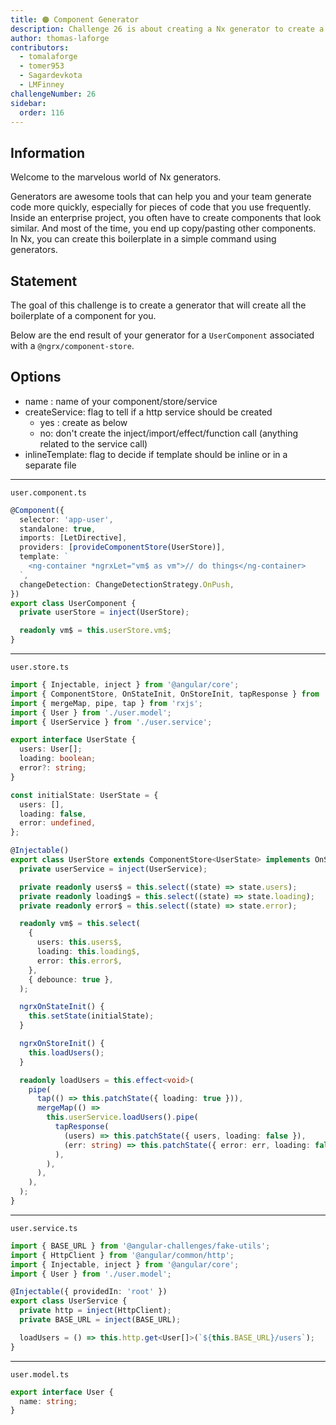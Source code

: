 ```yaml
---
title: 🟠 Component Generator
description: Challenge 26 is about creating a Nx generator to create a custom component
author: thomas-laforge
contributors:
  - tomalaforge
  - tomer953
  - Sagardevkota
  - LMFinney
challengeNumber: 26
sidebar:
  order: 116
---
```


## Information

Welcome to the marvelous world of Nx generators.

Generators are awesome tools that can help you and your team generate code more quickly, especially for pieces of code that you use frequently. Inside an enterprise project, you often have to create components that look similar. And most of the time, you end up copy/pasting other components. In Nx, you can create this boilerplate in a simple command using generators.

## Statement

The goal of this challenge is to create a generator that will create all the boilerplate of a component for you.

Below are the end result of your generator for a `UserComponent` associated with a `@ngrx/component-store`.

## Options

- name : name of your component/store/service
- createService: flag to tell if a http service should be created
  - yes : create as below
  - no: don't create the inject/import/effect/function call (anything related to the service call)
- inlineTemplate: flag to decide if template should be inline or in a separate file

---

`user.component.ts`

```ts
@Component({
  selector: 'app-user',
  standalone: true,
  imports: [LetDirective],
  providers: [provideComponentStore(UserStore)],
  template: `
    <ng-container *ngrxLet="vm$ as vm">// do things</ng-container>
  `,
  changeDetection: ChangeDetectionStrategy.OnPush,
})
export class UserComponent {
  private userStore = inject(UserStore);

  readonly vm$ = this.userStore.vm$;
}
```

---

`user.store.ts`

```ts
import { Injectable, inject } from '@angular/core';
import { ComponentStore, OnStateInit, OnStoreInit, tapResponse } from '@ngrx/component-store';
import { mergeMap, pipe, tap } from 'rxjs';
import { User } from './user.model';
import { UserService } from './user.service';

export interface UserState {
  users: User[];
  loading: boolean;
  error?: string;
}

const initialState: UserState = {
  users: [],
  loading: false,
  error: undefined,
};

@Injectable()
export class UserStore extends ComponentStore<UserState> implements OnStateInit, OnStoreInit {
  private userService = inject(UserService);

  private readonly users$ = this.select((state) => state.users);
  private readonly loading$ = this.select((state) => state.loading);
  private readonly error$ = this.select((state) => state.error);

  readonly vm$ = this.select(
    {
      users: this.users$,
      loading: this.loading$,
      error: this.error$,
    },
    { debounce: true },
  );

  ngrxOnStateInit() {
    this.setState(initialState);
  }

  ngrxOnStoreInit() {
    this.loadUsers();
  }

  readonly loadUsers = this.effect<void>(
    pipe(
      tap(() => this.patchState({ loading: true })),
      mergeMap(() =>
        this.userService.loadUsers().pipe(
          tapResponse(
            (users) => this.patchState({ users, loading: false }),
            (err: string) => this.patchState({ error: err, loading: false }),
          ),
        ),
      ),
    ),
  );
}
```

---

`user.service.ts`

```ts
import { BASE_URL } from '@angular-challenges/fake-utils';
import { HttpClient } from '@angular/common/http';
import { Injectable, inject } from '@angular/core';
import { User } from './user.model';

@Injectable({ providedIn: 'root' })
export class UserService {
  private http = inject(HttpClient);
  private BASE_URL = inject(BASE_URL);

  loadUsers = () => this.http.get<User[]>(`${this.BASE_URL}/users`);
}
```

---

`user.model.ts`

```ts
export interface User {
  name: string;
}
```
